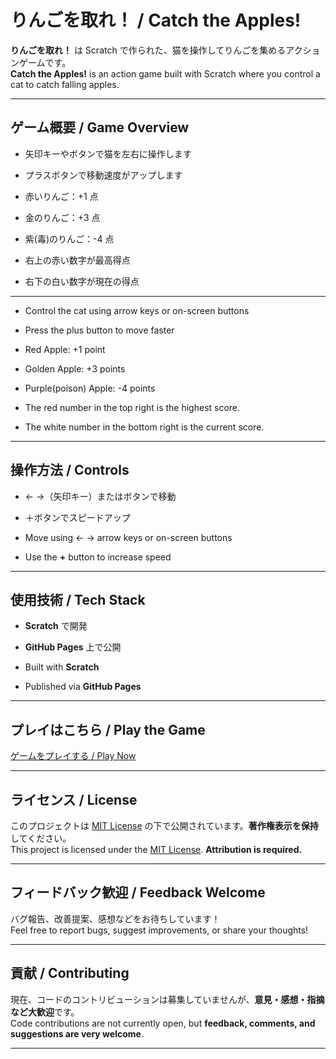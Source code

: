 # りんごを取れ！ / Catch the Apples!

**りんごを取れ！** は Scratch で作られた、猫を操作してりんごを集めるアクションゲームです。  
**Catch the Apples!** is an action game built with Scratch where you control a cat to catch falling apples.

---

## ゲーム概要 / Game Overview

- 矢印キーやボタンで猫を左右に操作します  
- プラスボタンで移動速度がアップします  
- 赤いりんご：+1 点  
- 金のりんご：+3 点  
- 紫(毒)のりんご：-4 点

- 右上の赤い数字が最高得点
- 右下の白い数字が現在の得点

---

- Control the cat using arrow keys or on-screen buttons  
- Press the plus button to move faster  
- Red Apple: +1 point  
- Golden Apple: +3 points  
- Purple(poison) Apple: -4 points

- The red number in the top right is the highest score.
- The white number in the bottom right is the current score.

---

## 操作方法 / Controls

- ← →（矢印キー）またはボタンで移動  
- ＋ボタンでスピードアップ  

- Move using ← → arrow keys or on-screen buttons  
- Use the **+** button to increase speed  

---

## 使用技術 / Tech Stack

- **Scratch** で開発  
- **GitHub Pages** 上で公開  

- Built with **Scratch**  
- Published via **GitHub Pages**  

---

## プレイはこちら / Play the Game

 [ゲームをプレイする / Play Now](https://kaziki-jp.github.io/Game-apple/about.html)

---

## ライセンス / License

このプロジェクトは [MIT License](LICENSE) の下で公開されています。**著作権表示を保持**してください。  
This project is licensed under the [MIT License](LICENSE). **Attribution is required.**

---

## フィードバック歓迎 / Feedback Welcome

バグ報告、改善提案、感想などをお待ちしています！  
Feel free to report bugs, suggest improvements, or share your thoughts!

---

## 貢献 / Contributing

現在、コードのコントリビューションは募集していませんが、**意見・感想・指摘など大歓迎**です。  
Code contributions are not currently open, but **feedback, comments, and suggestions are very welcome**.

---
